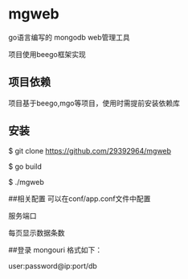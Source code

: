# mgweb
go语言编写的 mongodb web管理工具

项目使用beego框架实现

## 项目依赖
项目基于beego,mgo等项目，使用时需提前安装依赖库

## 安装
$ git clone https://github.com/29392964/mgweb 

$ go build

$ ./mgweb

##相关配置
可以在conf/app.conf文件中配置

服务端口

每页显示数据条数

##登录
mongouri 格式如下：

user:password@ip:port/db 
